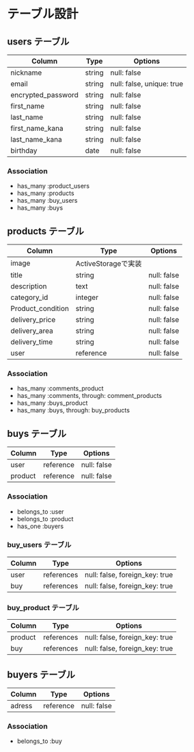 # テーブル設計

## users テーブル

| Column             | Type   | Options                   |
| ------------------ | ------ | ------------------------- |
| nickname           | string | null: false               |
| email              | string | null: false, unique: true |
| encrypted_password | string | null: false               |
| first_name         | string | null: false               |
| last_name          | string | null: false               |
| first_name_kana    | string | null: false               |
| last_name_kana     | string | null: false               |
| birthday           | date   | null: false               |

### Association
- has_many :product_users
- has_many :products
- has_many :buy_users
- has_many :buys

## products テーブル

| Column           | Type    | Options     |
| ---------------- | ------- | ----------- |
| image            | ActiveStorageで実装   |
| title            | string  | null: false |
| description      | text    | null: false |
| category_id      | integer | null: false |
| Product_condition| string  | null: false |
| delivery_price   | string  | null: false |
| delivery_area    | string  | null: false |
| delivery_time    | string  | null: false |
| user             |reference| null: false |

### Association

- has_many :comments_product
- has_many :comments, through: comment_products
- has_many :buys_product
- has_many :buys, through: buy_products

## buys テーブル

| Column      | Type    | Options         |
| ----------- | ------- | --------------- |
| user        |reference| null: false     |
| product     |reference| null: false     |

### Association

- belongs_to :user
- belongs_to :product
- has_one :buyers

### buy_users テーブル
| Column | Type       | Options                        |
| ------ | ---------- | ------------------------------ |
| user   | references | null: false, foreign_key: true |
| buy    | references | null: false, foreign_key: true |

### buy_product テーブル
| Column | Type       | Options                        |
| ------ | ---------- | ------------------------------ |
| product| references | null: false, foreign_key: true |
| buy    | references | null: false, foreign_key: true |


## buyers テーブル
| Column      | Type    | Options         |
| ----------- | ------- | --------------- |
| adress      |reference| null: false     |

### Association

- belongs_to :buy

